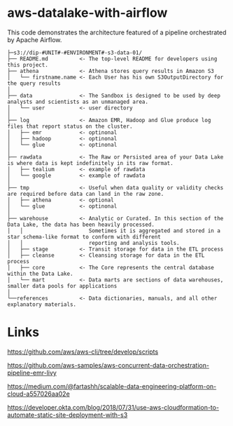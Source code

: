 # aws-datalake-with-airflow
This code demonstrates the architecture featured of a pipeline orchestrated by Apache Airflow.
```
├─s3://dip-#UNIT#-#ENVIRONMENT#-s3-data-01/
├── README.md          <- The top-level README for developers using this project.
├── athena             <- Athena stores query results in Amazon S3
│   └── firstname.name <- Each User has his own S3OutputDirectory for the query results
│
├── data               <- The Sandbox is designed to be used by deep analysts and scientists as an unmanaged area.
│   └── user           <- user directory
│
├── log                <- Amazon EMR, Hadoop and Glue produce log files that report status on the cluster.
│   ├── emr            <- optinonal
│   ├── hadoop         <- optinonal
│   └── glue           <- optinonal
│
├── rawdata            <- The Raw or Persisted area of your Data Lake is where data is kept indefinitely in its raw format.
│   ├── tealium        <- example of rawdata
│   └── google         <- example of rawdata
│
├── tmp                <- Useful when data quality or validity checks are required before data can land in the raw zone.
│   ├── athena         <- optional
│   └── glue           <- optinonal
│
├── warehouse          <- Analytic or Curated. In this section of the Data Lake, the data has been heavily processed.
│   │                     Sometimes it is aggregated and stored in a star schema-like format to conform with different
│   │                     reporting and analysis tools.
│   ├── stage          <- Transit storage for data in the ETL process
│   ├── cleanse        <- Cleansing storage for data in the ETL process
│   ├── core           <- The Core represents the central database within the Data Lake.
│   └── mart           <- Data marts are sections of data warehouses, smaller data pools for applications
│
└──references          <- Data dictionaries, manuals, and all other explanatory materials.
```


# Links
https://github.com/aws/aws-cli/tree/develop/scripts

https://github.com/aws-samples/aws-concurrent-data-orchestration-pipeline-emr-livy

https://medium.com/@fartashh/scalable-data-engineering-platform-on-cloud-a557026aa02e

https://developer.okta.com/blog/2018/07/31/use-aws-cloudformation-to-automate-static-site-deployment-with-s3
